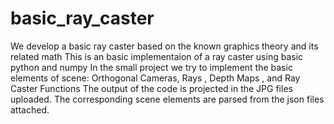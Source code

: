 # basic_ray_caster
We develop a basic ray caster based on the known graphics theory and its related math
This is an basic implementaion of a ray caster using basic python and numpy
In the small project we try to implement the basic elements of scene: Orthogonal Cameras, Rays , Depth Maps , and Ray Caster Functions
The output of the code is projected in the JPG files uploaded. The corresponding scene elements are parsed from the json files attached.
